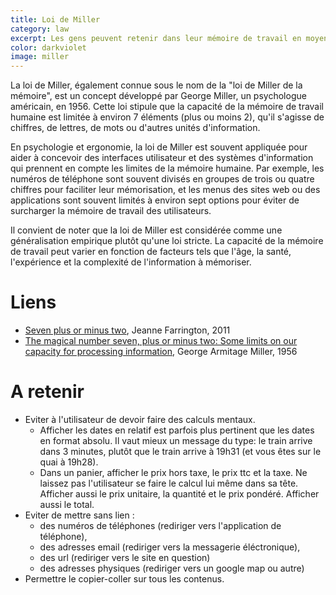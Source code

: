 ```yaml
---
title: Loi de Miller
category: law
excerpt: Les gens peuvent retenir dans leur mémoire de travail en moyenne environ 7 éléments.
color: darkviolet
image: miller
---
```


La loi de Miller, également connue sous le nom de la "loi de Miller de la mémoire", est un concept développé par George Miller, un psychologue américain, en 1956. Cette loi stipule que la capacité de la mémoire de travail humaine est limitée à environ 7 éléments (plus ou moins 2), qu'il s'agisse de chiffres, de lettres, de mots ou d'autres unités d'information.

En psychologie et ergonomie, la loi de Miller est souvent appliquée pour aider à concevoir des interfaces utilisateur et des systèmes d'information qui prennent en compte les limites de la mémoire humaine. Par exemple, les numéros de téléphone sont souvent divisés en groupes de trois ou quatre chiffres pour faciliter leur mémorisation, et les menus des sites web ou des applications sont souvent limités à environ sept options pour éviter de surcharger la mémoire de travail des utilisateurs.

Il convient de noter que la loi de Miller est considérée comme une généralisation empirique plutôt qu'une loi stricte. La capacité de la mémoire de travail peut varier en fonction de facteurs tels que l'âge, la santé, l'expérience et la complexité de l'information à mémoriser.

# Liens

- [Seven plus or minus two](https://onlinelibrary.wiley.com/doi/abs/10.1002/piq.20099), Jeanne Farrington, 2011
- [The magical number seven, plus or minus two: Some limits on our capacity for processing information](https://doi.org/10.1037/h0043158), George Armitage Miller, 1956

# A retenir

- Eviter à l'utilisateur de devoir faire des calculs mentaux.
  - Afficher les dates en relatif est parfois plus pertinent que les dates en format absolu. Il vaut mieux un message du type: le train arrive dans 3 minutes, plutôt que le train arrive à 19h31 (et vous êtes sur le quai à 19h28).
  - Dans un panier, afficher le prix hors taxe, le prix ttc et la taxe. Ne laissez pas l'utilisateur se faire le calcul lui même dans sa tête. Afficher aussi le prix unitaire, la quantité et le prix pondéré. Afficher aussi le total.
- Eviter de mettre sans lien :
  - des numéros de téléphones (rediriger vers l'application de téléphone),
  - des adresses email (rediriger vers la messagerie éléctronique),
  - des url (rediriger vers le site en question)
  - des adresses physiques (rediriger vers un google map ou autre)
- Permettre le copier-coller sur tous les contenus.
